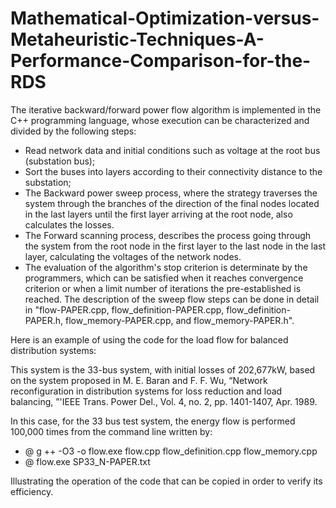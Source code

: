 # Mathematical-Optimization-versus-Metaheuristic-Techniques-A-Performance-Comparison-for-the-RDS
  The iterative backward/forward power flow algorithm is implemented in the C++ programming language,
whose execution can be characterized and divided by the following steps:

*   Read network data and initial conditions such as voltage at the root bus (substation bus);
*   Sort the buses into layers according to their connectivity distance to the substation;
*   The Backward power sweep process, where the strategy traverses the system through the branches of the
direction of the final nodes located in the last layers until the first layer arriving at the root node,
also calculates the losses.
*   The Forward scanning process, describes the process going through the system from the root node in the 
first layer to the last node in the last layer, calculating the voltages of the network nodes.
*   The evaluation of the algorithm's stop criterion is determinate by the programmers, which can be satisfied
when it reaches convergence criterion or when a limit number of iterations the pre-established is reached.
The description of the sweep flow steps can be done in detail in "flow-PAPER.cpp, flow_definition-PAPER.cpp,
  flow_definition-PAPER.h, flow_memory-PAPER.cpp, and flow_memory-PAPER.h".



Here is an example of using the code for the load flow for balanced distribution systems:

This system is the 33-bus system, with initial losses of 202,677kW,  based on the system proposed in M. E. Baran and F. F. Wu, “Network 
reconfiguration in distribution systems for loss reduction and load balancing, ”'IEEE Trans. Power Del., Vol. 4, no. 2, pp. 1401-1407, Apr. 1989.

In this case, for the 33 bus test system, the energy flow is performed 100,000 times from the command line written by:

* @ g ++ -O3 -o flow.exe flow.cpp flow_definition.cpp flow_memory.cpp
* @ flow.exe SP33_N-PAPER.txt

Illustrating the operation of the code that can be copied in order to verify its efficiency.

